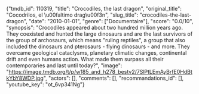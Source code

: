 {"tmdb_id": 110319, "title": "Crocodiles, the last dragon", "original_title": "Cocodrilos, el \u00faltimo drag\u00f3n", "slug_title": "crocodiles-the-last-dragon", "date": "2010-01-01", "genre": ["Documentaire"], "score": "0.0/10", "synopsis": "Crocodiles appeared about two hundred million years ago. They coexisted and hunted the large dinosaurs and are the last survivors of the group of archosaurs, which means \"ruling reptiles\", a group that also included the dinosaurs and pterosaurs - flying dinosaurs - and more. They overcame geological cataclysms, planetary climatic changes, continental drift and even humans action. What made them surpass all their contemporaries and last until today?", "image": "https://image.tmdb.org/t/p/w185_and_h278_bestv2/7SlPtLEmAyBrfE0HdBtkYbY8WDP.jpg", "actors": [], "comments": [], "recommandations_id": [], "youtube_key": "ot_6vp341Ng"}